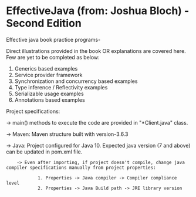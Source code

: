 # EffectiveJava (from: Joshua Bloch) - Second Edition

Effective java book practice programs-

Direct illustrations provided in the book OR explanations are covered here. Few are yet to be completed as below:

1. Generics based examples
2. Service provider framework
3. Synchronization and concurrency based examples
4. Type inference / Reflectivity examples
5. Serializable usage examples
6. Annotations based examples


Project specifications:

-> main() methods to execute the code are provided in "*Client.java" class.

-> Maven: Maven structure built with version-3.6.3

-> Java: Project configured for Java 10. Expected java version (7 and above) can be updated in pom.xml file. 

		-> Even after importing, if project doesn't compile, change java compiler specifications manually from project properties:
			
				1. Properties -> Java compiler -> Compiler compliance level 
				2. Properties -> Java Build path -> JRE library version